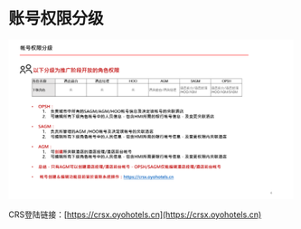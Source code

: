 # 账号权限分级

![](../../.gitbook/assets/image%20%28115%29.png)

CRS登陆链接：[https://crsx.oyohotels.cn](https://crsx.oyohotels.cn)  


